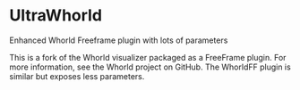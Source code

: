 # UltraWhorld
Enhanced Whorld Freeframe plugin with lots of parameters

This is a fork of the Whorld visualizer packaged as a FreeFrame plugin. For more information, see the Whorld project on GitHub. The WhorldFF plugin is similar but exposes less parameters.

